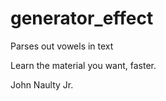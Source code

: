 generator_effect
================

Parses out vowels in text 

Learn the material you want, faster. 

John Naulty Jr.